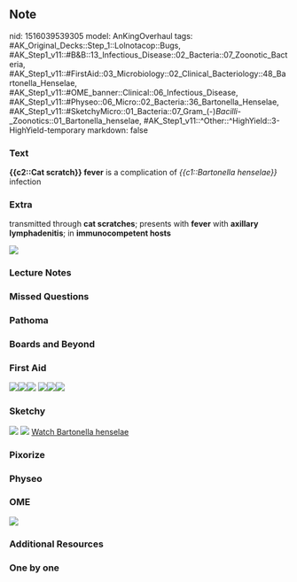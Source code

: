 ## Note
nid: 1516039539305
model: AnKingOverhaul
tags: #AK_Original_Decks::Step_1::Lolnotacop::Bugs, #AK_Step1_v11::#B&B::13_Infectious_Disease::02_Bacteria::07_Zoonotic_Bacteria, #AK_Step1_v11::#FirstAid::03_Microbiology::02_Clinical_Bacteriology::48_Bartonella_Henselae, #AK_Step1_v11::#OME_banner::Clinical::06_Infectious_Disease, #AK_Step1_v11::#Physeo::06_Micro::02_Bacteria::36_Bartonella_Henselae, #AK_Step1_v11::#SketchyMicro::01_Bacteria::07_Gram_(-)_Bacilli_-_Zoonotics::01_Bartonella_henselae, #AK_Step1_v11::^Other::^HighYield::3-HighYield-temporary
markdown: false

### Text
<b>{{c2::Cat scratch}} fever</b> is a complication of
<i>{{c1::Bartonella henselae}}</i> infection

### Extra
transmitted through <b>cat scratches</b>; presents with
<b>fever</b> with <b>axillary lymphadenitis</b>; in
<b>immunocompetent hosts</b>
<div>
  <b><img src="paste-1013612282346.jpg"></b>
</div>

### Lecture Notes


### Missed Questions


### Pathoma


### Boards and Beyond


### First Aid
<img src="paste-94549410054147.jpg"><img src=
"paste-95288144429059.jpg"><img src=
"paste-57878979280899%20(1).jpg"> <img src=
"paste-94549410054147.jpg"><img src=
"paste-95288144429059.jpg"><img src=
"paste-57878979280899%20(1).jpg">

### Sketchy
<img src="paste-92036854185987.jpg"> <img src=
"Screen%20Shot%202019-10-28%20at%208.09.56%20AM.png"> <a href=
"https://dashboard.sketchy.com/study/medical/courses/medical-microbiology/units/medical-microbiology-bacteria/videos/medical-microbiology-bacteria-gram-negative-bacilli-zoonotics-bartonella-henselae?utm_source=anki&utm_medium=partnership&utm_campaign=february_update&utm_content=medical">
Watch Bartonella henselae</a>

### Pixorize


### Physeo


### OME
<div class="ome-widget">
  <a href=
  "https://onlinemeded.org/spa/infectious-disease?ref=anki"><img src="_OME_AnkiFlashcards_Topic_2.png"></a>
</div>

### Additional Resources


### One by one

